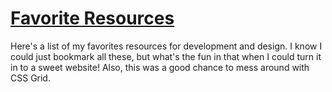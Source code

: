 # [Favorite Resources](https://itsgregt.github.io/favorite-resources/)
Here's a list of my favorites resources for development and design. I know I could just bookmark all these, but what's the fun in that when I could turn it in to a sweet website! Also, this was a good chance to mess around with CSS Grid.
